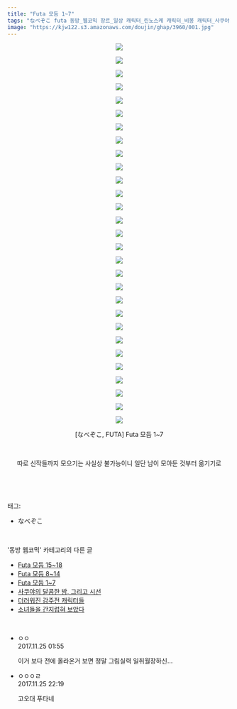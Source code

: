```yaml
---
title: "Futa 모듬 1~7"
tags: "なべぞこ futa 동방_웹코믹 장르_일상 캐릭터_린노스케 캐릭터_비봉 캐릭터_사쿠야 캐릭터_우츠호 캐릭터_코이시 캐릭터_플랑드르"
image: "https://kjw122.s3.amazonaws.com/doujin/ghap/3960/001.jpg"
---
```

<div class="article">
<p style="text-align: center; clear: none; float: none;"><img src="{{ site.imgserver5 }}/ghap/3960/001.jpg"/></p>
<p style="text-align: center; clear: none; float: none;"><img src="{{ site.imgserver5 }}/ghap/3960/002.jpg"/></p>
<p style="text-align: center; clear: none; float: none;"><img src="{{ site.imgserver5 }}/ghap/3960/003.jpg"/></p>
<p style="text-align: center; clear: none; float: none;"><img src="{{ site.imgserver5 }}/ghap/3960/004.jpg"/></p>
<p style="text-align: center; clear: none; float: none;"><img src="{{ site.imgserver5 }}/ghap/3960/005.jpg"/></p>
<p style="text-align: center; clear: none; float: none;"><img src="{{ site.imgserver5 }}/ghap/3960/006.jpg"/></p>
<p style="text-align: center; clear: none; float: none;"><img src="{{ site.imgserver5 }}/ghap/3960/007.jpg"/></p>
<p style="text-align: center; clear: none; float: none;"><img src="{{ site.imgserver5 }}/ghap/3960/008.jpg"/></p>
<p style="text-align: center; clear: none; float: none;"><img src="{{ site.imgserver5 }}/ghap/3960/009.jpg"/></p>
<p style="text-align: center; clear: none; float: none;"><img src="{{ site.imgserver5 }}/ghap/3960/010.jpg"/></p>
<p style="text-align: center; clear: none; float: none;"><img src="{{ site.imgserver5 }}/ghap/3960/011.jpg"/></p>
<p style="text-align: center; clear: none; float: none;"><img src="{{ site.imgserver5 }}/ghap/3960/012.jpg"/></p>
<p style="text-align: center; clear: none; float: none;"><img src="{{ site.imgserver5 }}/ghap/3960/013.jpg"/></p>
<p style="text-align: center; clear: none; float: none;"><img src="{{ site.imgserver5 }}/ghap/3960/014.jpg"/></p>
<p style="text-align: center; clear: none; float: none;"><img src="{{ site.imgserver5 }}/ghap/3960/015.jpg"/></p>
<p style="text-align: center; clear: none; float: none;"><img src="{{ site.imgserver5 }}/ghap/3960/016.jpg"/></p>
<p style="text-align: center; clear: none; float: none;"><img src="{{ site.imgserver5 }}/ghap/3960/017.jpg"/></p>
<p style="text-align: center; clear: none; float: none;"><img src="{{ site.imgserver5 }}/ghap/3960/018.jpg"/></p>
<p style="text-align: center; clear: none; float: none;"><img src="{{ site.imgserver5 }}/ghap/3960/019.jpg"/></p>
<p style="text-align: center; clear: none; float: none;"><img src="{{ site.imgserver5 }}/ghap/3960/020.jpg"/></p>
<p style="text-align: center; clear: none; float: none;"><img src="{{ site.imgserver5 }}/ghap/3960/021.jpg"/></p>
<p style="text-align: center; clear: none; float: none;"><img src="{{ site.imgserver5 }}/ghap/3960/022.jpg"/></p>
<p style="text-align: center; clear: none; float: none;"><img src="{{ site.imgserver5 }}/ghap/3960/023.jpg"/></p>
<p style="text-align: center; clear: none; float: none;"><img src="{{ site.imgserver5 }}/ghap/3960/024.jpg"/></p>
<p style="text-align: center; clear: none; float: none;"><img src="{{ site.imgserver5 }}/ghap/3960/025.jpg"/></p>
<p style="text-align: center; clear: none; float: none;"><img src="{{ site.imgserver5 }}/ghap/3960/026.jpg"/></p>
<p style="text-align: center; clear: none; float: none;"><img src="{{ site.imgserver5 }}/ghap/3960/027.jpg"/></p>
<p style="text-align: center; clear: none; float: none;"><img src="{{ site.imgserver5 }}/ghap/3960/028.jpg"/></p>
<p style="text-align: center; clear: none; float: none;"><img src="{{ site.imgserver5 }}/ghap/3960/029.jpg"/></p>
<p style="text-align: center; clear: none; float: none;">[なべぞこ, FUTA] Futa 모듬 1~7</p>
<p style="text-align: center; clear: none; float: none;"><br/></p>
<p style="text-align: center; clear: none; float: none;">따로 신작들까지 모으기는 사실상 불가능이니 일단 남이 모아둔 것부터 옮기기로</p>
<p><br/></p>
</div><br/>
<div class="tagTrail">
<p>태그: </p>
<ul>
<li>なべぞこ</li>
</ul>
</div><br/>
<div class="another">
<p>'동방 웹코믹' 카테고리의 다른 글</p>
<ul>
<li><a href="/ghap_3962">Futa 모듬 15~18</a></li>
<li><a href="/ghap_3961">Futa 모듬 8~14</a></li>
<li><a href="/ghap_3960">Futa 모듬 1~7</a></li>
<li><a href="/ghap_3957">사쿠야의 달콤한 밤, 그리고 시선</a></li>
<li><a href="/ghap_3956">더러워진 감주전 캐릭터들</a></li>
<li><a href="/ghap_3955">소녀들을 간지럽혀 보았다</a></li>
</ul>
</div><br/>
<div class="cb_module cb_fluid">
<div class="cb_wrt cb_profile">
<div class="comment">
<ul>
<li class="cb_thumb_off" id="comment15137002">
<div class="cb_comment_area">
<div class="cb_info_area">
<div class="cb_section">
<span class="cb_nick_name">ㅇㅇ</span>
</div>
<div class="cb_section">
<span class="cb_date">2017.11.25 01:55 </span>
</div>
</div>
<div class="cb_dsc_comment">
<p class="cb_dsc">
											이거 보다 전에 올라온거 보면 정말 그림실력 일취월장하신...
										</p>
</div>
</div></li>
<li class="cb_thumb_off" id="comment15137430">
<div class="cb_comment_area">
<div class="cb_info_area">
<div class="cb_section">
<span class="cb_nick_name">ㅇㅇㅇㄹ</span>
</div>
<div class="cb_section">
<span class="cb_date">2017.11.25 22:19 </span>
</div>
</div>
<div class="cb_dsc_comment">
<p class="cb_dsc">
											고오대 푸타네
										</p>
</div>
</div></li>
</ul>
</div>
</div><!-- commentList close -->
</div><br/>
